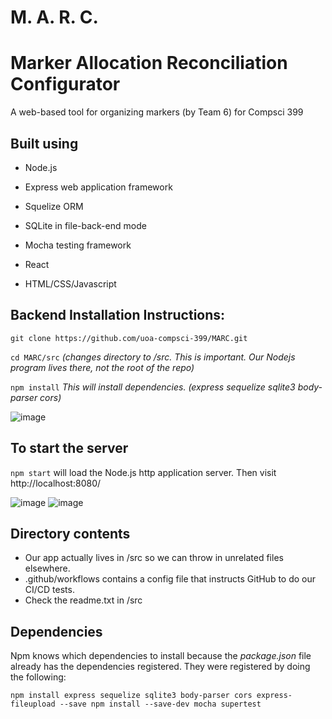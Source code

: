 # M. A. R. C.
# Marker Allocation Reconciliation Configurator 
A web-based tool for organizing markers (by Team 6) for Compsci 399

## Built using
+ Node.js
+ Express web application framework

+ Squelize ORM
+ SQLite in file-back-end mode

+ Mocha testing framework

+ React
+ HTML/CSS/Javascript

## Backend Installation Instructions:

`git clone https://github.com/uoa-compsci-399/MARC.git`

`cd MARC/src` *(changes directory to /src. This is important. Our Nodejs program lives there, not the root of the repo)* 

`npm install` *This will install dependencies.  (express sequelize sqlite3 body-parser cors)*

![image](https://user-images.githubusercontent.com/80251770/113613893-efb02200-96a5-11eb-84a1-e9af5a4a9db8.png)

## To start the server

`npm start` will load the Node.js http application server. Then visit http://localhost:8080/

![image](https://user-images.githubusercontent.com/80251770/113612930-91cf0a80-96a4-11eb-9be5-8dd564c60d33.png)
![image](https://user-images.githubusercontent.com/69673783/113281683-65cd2580-9342-11eb-8ccf-88ad27b1777f.png)

## Directory contents
+ Our app actually lives in /src so we can throw in unrelated files elsewhere.
+ .github/workflows contains a config file that instructs GitHub to do our CI/CD tests.
+ Check the readme.txt in /src

## Dependencies
Npm knows which dependencies to install because the *package.json* file already has the dependencies registered. They were registered by doing the following:

`npm install express sequelize sqlite3 body-parser cors express-fileupload --save
npm install --save-dev mocha supertest`

